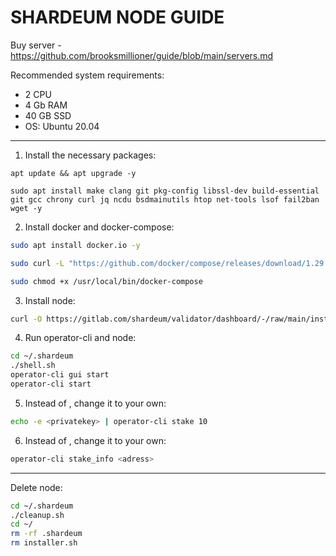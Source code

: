 # SHARDEUM NODE GUIDE

Buy server - https://github.com/brooksmillioner/guide/blob/main/servers.md

Recommended system requirements: 
- 2 CPU
- 4 Gb RAM
- 40 GB SSD
- OS: Ubuntu 20.04

---
1. Install the necessary packages:
```
apt update && apt upgrade -y

sudo apt install make clang git pkg-config libssl-dev build-essential git gcc chrony curl jq ncdu bsdmainutils htop net-tools lsof fail2ban wget -y
```
2. Install docker and docker-compose:
```bash
sudo apt install docker.io -y

sudo curl -L "https://github.com/docker/compose/releases/download/1.29.2/docker-compose-$(uname -s)-$(uname -m)" -o /usr/local/bin/docker-compose

sudo chmod +x /usr/local/bin/docker-compose
```
3. Install node:
```bash
curl -O https://gitlab.com/shardeum/validator/dashboard/-/raw/main/installer.sh && chmod +x installer.sh && ./installer.sh
```
4. Run operator-cli and node:
```bash
cd ~/.shardeum
./shell.sh
operator-cli gui start
operator-cli start
```


5. Instead of <privatekey>, change it to your own:
```bash
echo -e <privatekey> | operator-cli stake 10
```
6. Instead of <adress>, change it to your own:
```bash
operator-cli stake_info <adress>
```

---
Delete node:
```bash
cd ~/.shardeum
./cleanup.sh
cd ~/
rm -rf .shardeum
rm installer.sh
```


